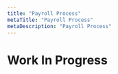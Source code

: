 ```yaml
---
title: "Payroll Process"
metaTitle: "Payroll Process"
metaDescription: "Payroll Process"
---
```

# Work In Progress